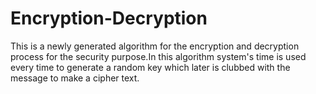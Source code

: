 # Encryption-Decryption
This is a newly generated algorithm for the encryption and decryption process for the security purpose.In this algorithm system's time is used every time to generate a random key which later is clubbed with the message to make a cipher text.
